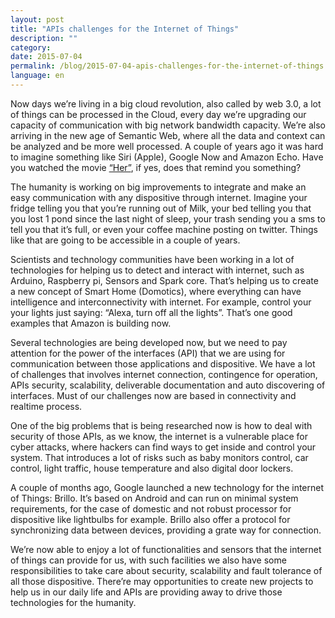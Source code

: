 ```yaml
---
layout: post
title: "APIs challenges for the Internet of Things"
description: ""
category:
date: 2015-07-04
permalink: /blog/2015-07-04-apis-challenges-for-the-internet-of-things
language: en
---
```


<!-- more -->

Now days we’re living in a big cloud revolution, also called by web 3.0, a lot of things can be processed in the Cloud, every day we’re upgrading our capacity of communication with big network bandwidth capacity. We’re also arriving in the new age of Semantic Web, where all the data and context can be analyzed and be more well processed. A couple of years ago it was hard to imagine something like Siri (Apple), Google Now and Amazon Echo. Have you watched the movie [“Her”](http://www.imdb.com/title/tt1798709/), if yes, does that remind you something?

The humanity is working on big improvements to integrate and make an easy communication with any dispositive through internet. Imagine your fridge telling you that you’re running out of Milk, your bed telling you that you lost 1 pond since the last night of sleep, your trash sending you a sms to tell you that it’s full, or even your coffee machine posting on twitter. Things like that are going to be accessible in a couple of years.

Scientists and technology communities have been working in a lot of technologies for helping us to detect and interact with internet, such as Arduino, Raspberry pi, Sensors and Spark core. That’s helping us to create a new concept of Smart Home (Domotics), where everything can have intelligence and interconnectivity with internet. For example, control your your lights just saying: “Alexa, turn off all the lights”. That’s one good examples that Amazon is building now.

Several technologies are being developed now, but we need to pay attention for the power of the interfaces (API) that we are using for communication between those applications and dispositive. We have a lot of challenges that involves internet connection, contingence for operation, APIs security, scalability, deliverable documentation and auto discovering of interfaces. Must of our challenges now are based in connectivity and realtime process.

One of the big problems that is being researched now is how to deal with security of those APIs, as we know, the internet is a vulnerable place for cyber attacks, where hackers can find ways to get inside and control your system. That introduces a lot of risks such as baby monitors control, car control, light traffic, house temperature and also digital door lockers.

A couple of months ago, Google launched a new technology for the internet of Things: Brillo. It’s based on Android and can run on minimal system requirements, for the case of domestic and not robust processor for dispositive like lightbulbs for example. Brillo also offer a protocol for synchronizing data between devices, providing a grate way for connection.

We’re now able to enjoy a lot of functionalities and sensors that the internet of things can provide for us, with such facilities we also have some responsibilities to take care about security, scalability and fault tolerance of all those dispositive. There’re may opportunities to create new projects to help us in our daily life and APIs are providing away to drive those technologies for the humanity.
